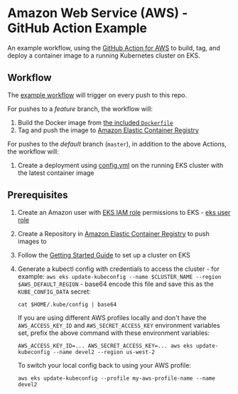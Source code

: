 # Amazon Web Service (AWS) - GitHub Action Example

An example workflow, using the [GitHub Action for AWS](https://github.com/actions/aws) to build, tag, and deploy a container image to a running Kubernetes cluster on EKS.

## Workflow

The [example workflow](.github/main.workflow) will trigger on every push to this repo.

For pushes to a _feature_ branch, the workflow will:

1. Build the Docker image from [the included `Dockerfile`](Dockerfile)
1. Tag and push the image to [Amazon Elastic Container Registry](https://aws.amazon.com/ecr/)

For pushes to the _default_ branch (`master`), in addition to the above Actions, the workflow will:

1. Create a deployment using [config.yml](/config.yml) on the running EKS cluster with the latest container image

## Prerequisites

1. Create an Amazon user with [EKS IAM role](https://docs.aws.amazon.com/eks/latest/userguide/service_IAM_role.html) permissions to EKS - [eks user role](https://docs.aws.amazon.com/eks/latest/userguide/add-user-role.html)
1. Create a Repository in [Amazon Elastic Container Registry](https://docs.aws.amazon.com/AmazonECR/latest/userguide/Registries.html) to push images to
1. Follow the [Getting Started Guide](https://docs.aws.amazon.com/eks/latest/userguide/getting-started.html) to set up a cluster on EKS
1. Generate a kubectl config with credentials to access the cluster - for example: `aws eks update-kubeconfig --name $CLUSTER_NAME --region $AWS_DEFAULT_REGION` - base64 encode this file and save this as the `KUBE_CONFIG_DATA` secret:
   ```
   cat $HOME/.kube/config | base64
   ```

   If you are using different AWS profiles locally and don't have the `AWS_ACCESS_KEY_ID` and `AWS_SECRET_ACCESS_KEY`
   environment variables set, prefix the above command with these environment variables:
   ```
   AWS_ACCESS_KEY_ID=... AWS_SECRET_ACCESS_KEY=... aws eks update-kubeconfig --name devel2 --region us-west-2
   ```

   To switch your local config back to using your AWS profile:
   ```
   aws eks update-kubeconfig --profile my-aws-profile-name --name devel2
   ```

